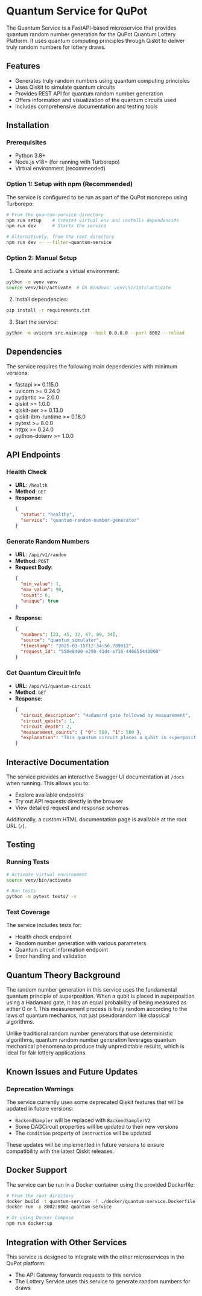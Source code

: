 # Quantum Service for QuPot

The Quantum Service is a FastAPI-based microservice that provides quantum random number generation for the QuPot Quantum Lottery Platform. It uses quantum computing principles through Qiskit to deliver truly random numbers for lottery draws.

## Features

- Generates truly random numbers using quantum computing principles
- Uses Qiskit to simulate quantum circuits
- Provides REST API for quantum random number generation
- Offers information and visualization of the quantum circuits used
- Includes comprehensive documentation and testing tools

## Installation

### Prerequisites

- Python 3.8+
- Node.js v18+ (for running with Turborepo)
- Virtual environment (recommended)

### Option 1: Setup with npm (Recommended)

The service is configured to be run as part of the QuPot monorepo using Turborepo:

```bash
# From the quantum-service directory
npm run setup    # Creates virtual env and installs dependencies
npm run dev      # Starts the service

# Alternatively, from the root directory
npm run dev -- --filter=quantum-service
```

### Option 2: Manual Setup

1. Create and activate a virtual environment:

```bash
python -m venv venv
source venv/bin/activate  # On Windows: venv\Scripts\activate
```

2. Install dependencies:

```bash
pip install -r requirements.txt
```

3. Start the service:

```bash
python -m uvicorn src.main:app --host 0.0.0.0 --port 8002 --reload
```

## Dependencies

The service requires the following main dependencies with minimum versions:

- fastapi >= 0.115.0
- uvicorn >= 0.24.0
- pydantic >= 2.0.0
- qiskit >= 1.0.0
- qiskit-aer >= 0.13.0
- qiskit-ibm-runtime >= 0.18.0
- pytest >= 8.0.0
- httpx >= 0.24.0
- python-dotenv >= 1.0.0

## API Endpoints

### Health Check

- **URL**: `/health`
- **Method**: `GET`
- **Response**:
  ```json
  {
    "status": "healthy",
    "service": "quantum-random-number-generator"
  }
  ```

### Generate Random Numbers

- **URL**: `/api/v1/random`
- **Method**: `POST`
- **Request Body**:
  ```json
  {
    "min_value": 1,
    "max_value": 90,
    "count": 6,
    "unique": true
  }
  ```
- **Response**:
  ```json
  {
    "numbers": [23, 45, 12, 67, 89, 34],
    "source": "quantum_simulator",
    "timestamp": "2025-03-15T12:34:56.789012",
    "request_id": "550e8400-e29b-41d4-a716-446655440000"
  }
  ```

### Get Quantum Circuit Info

- **URL**: `/api/v1/quantum-circuit`
- **Method**: `GET`
- **Response**:
  ```json
  {
    "circuit_description": "Hadamard gate followed by measurement",
    "circuit_qubits": 1,
    "circuit_depth": 2,
    "measurement_counts": { "0": 500, "1": 500 },
    "explanation": "This quantum circuit places a qubit in superposition using a Hadamard gate, creating an equal probability of measuring 0 or 1. The measurement then collapses the superposition, providing a truly random bit."
  }
  ```

## Interactive Documentation

The service provides an interactive Swagger UI documentation at `/docs` when running. This allows you to:

- Explore available endpoints
- Try out API requests directly in the browser
- View detailed request and response schemas

Additionally, a custom HTML documentation page is available at the root URL (`/`).

## Testing

### Running Tests

```bash
# Activate virtual environment
source venv/bin/activate

# Run tests
python -m pytest tests/ -v
```

### Test Coverage

The service includes tests for:

- Health check endpoint
- Random number generation with various parameters
- Quantum circuit information endpoint
- Error handling and validation

## Quantum Theory Background

The random number generation in this service uses the fundamental quantum principle of superposition. When a qubit is placed in superposition using a Hadamard gate, it has an equal probability of being measured as either 0 or 1. This measurement process is truly random according to the laws of quantum mechanics, not just pseudorandom like classical algorithms.

Unlike traditional random number generators that use deterministic algorithms, quantum random number generation leverages quantum mechanical phenomena to produce truly unpredictable results, which is ideal for fair lottery applications.

## Known Issues and Future Updates

### Deprecation Warnings

The service currently uses some deprecated Qiskit features that will be updated in future versions:

- `BackendSampler` will be replaced with `BackendSamplerV2`
- Some DAGCircuit properties will be updated to their new versions
- The `condition` property of `Instruction` will be updated

These updates will be implemented in future versions to ensure compatibility with the latest Qiskit releases.

## Docker Support

The service can be run in a Docker container using the provided Dockerfile:

```bash
# From the root directory
docker build -t quantum-service -f ./docker/quantum-service.Dockerfile .
docker run -p 8002:8002 quantum-service

# Or using Docker Compose
npm run docker:up
```

## Integration with Other Services

This service is designed to integrate with the other microservices in the QuPot platform:

- The API Gateway forwards requests to this service
- The Lottery Service uses this service to generate random numbers for draws
